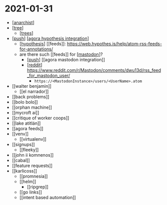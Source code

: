 # 2021-01-31

- [[anarchist]]
- [[tree]]
  - [[trees]]
- [[push]] [[agora hypothesis integration]]
  - [[hypothesis]] [[feeds]]: https://web.hypothes.is/help/atom-rss-feeds-for-annotations/
  - are there such [[feeds]] for [[mastodon]]?
    - [[push]] [[agora mastodon integration]]
    - [[reddit]] https://www.reddit.com/r/Mastodon/comments/dwu13d/rss_feed_for_mastodon_user/
      - ```https://<MastodonInstance>/users/<UserName>.atom```
- [[walter benjamin]]
  - [[el narrador]]
- [[back problems]]
- [[bolo bolo]]
- [[orphan machine]]
- [[mycroft ai]]
- [[critique of worker coops]]
- [[lake atitlán]]
- [[agora feeds]]
- [[venv]]
  - [[virtualenv]]
- [[signups]]
  - [[fleeky]]
- [[john ii komnenos]]
- [[cabal]]
- [[feature requests]]
- [[karlicoss]]
  - [[promnesia]]
  - [[helm]]
    - [[ripgrep]]
  - [[go links]]
  - [[intent based automation]]


[//begin]: # "Autogenerated link references for markdown compatibility"
[anarchist]: ../anarchist "Anarchist"
[tree]: ../tree "Tree"
[trees]: ../trees "Trees"
[push]: ../push "Push"
[agora hypothesis integration]: ../agora-hypothesis-integration "Agora Hypothesis Integration"
[hypothesis]: ../hypothesis "Hypothesis"
[mastodon]: ../mastodon "Mastodon"
[reddit]: ../reddit "Reddit"
[//end]: # "Autogenerated link references"